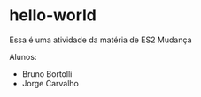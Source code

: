 # hello-world
Essa é uma atividade da matéria de ES2
Mudança

Alunos: 
- Bruno Bortolli 
- Jorge Carvalho
